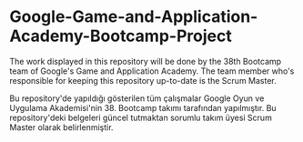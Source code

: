 # Google-Game-and-Application-Academy-Bootcamp-Project
The work displayed in this repository will be done by the 38th Bootcamp team of Google's Game and Application Academy. The team member who's responsible for keeping this repository up-to-date is the Scrum Master.

Bu repository'de yapıldığı gösterilen tüm çalışmalar Google Oyun ve Uygulama Akademisi'nin 38. Bootcamp takımı tarafından yapılmıştır. Bu repository'deki belgeleri güncel tutmaktan sorumlu takım üyesi Scrum Master olarak belirlenmiştir.
